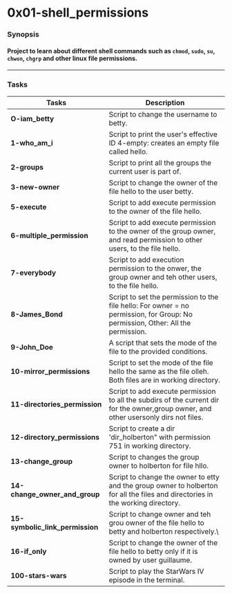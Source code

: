 # 0x01-shell_permissions
### Synopsis
#### Project to learn about different shell commands such as `chmod`, `sudo`, `su`, `chwon`, `chgrp` and other linux file permissions.
----------------------------------------------------------------
### Tasks
| Tasks | Description |
| -------- | ----------- |
|**O-iam_betty**| Script to change the username to betty.|
|**1-who_am_i**| Script to print the user's effective ID 4-empty: creates an empty file called hello.|
|**2-groups**| Script to print all the groups the current user is part of.|
|**3-new-owner**| Script to change the owner of the file hello to the user betty.|
|**5-execute**| Script to add execute permission to the owner of the file hello.|
|**6-multiple_permission**| Script to add execute permission to the owner of the group owner, and read permission to other users, to the file hello.|
|**7-everybody**|Script to add execution permission to the onwer, the group owner and teh other users, to the file hello.|
|**8-James_Bond**| Script to set the permission to the file hello: For owner = no permission, for Group: No permission, Other: All the permission.|
|**9-John_Doe**| A script that sets the mode of the file to the provided conditions.|
|**10-mirror_permissions**| Script to set the mode of the file hello the same as the file olleh. Both files are in working directory.|
|**11-directories_permission**| Script to add execute permission to all the subdirs of the current dir for the owner,group owner, and other usersonly dirs not files.|
|**12-directory_permissions**| Script to create a dir 'dir_holberton" with permission 751 in working directory.|
|**13-change_group**|Script to changes the group owner to holberton for file hllo.|
|**14-change_owner_and_group**| Script to change the owner to etty and the group owner to holberton for all the files and directories in the working directory.|
|**15-symbolic_link_permission**| Script to change owner and teh grou owner of the file hello to betty and holberton respectively.\
|**16-if_only**| Script to change the owner of the file hello to betty only if it is owned by user guillaume.|
|**100-stars-wars**| Script to play the StarWars IV episode in the terminal.|
